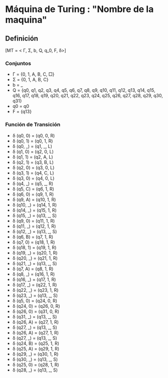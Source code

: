 # Máquina de Turing : "Nombre de la maquina"

## Definición

\[MT = < Г, Σ, b, Q, q_0, F, δ>]

### Conjuntos

- Г = \{0, 1, A, B, C, □}
- Σ  = \{0, 1, A, B, C\}
- b = _
- Q = \{q0, q1, q2, q3, q4, q5, q6, q7, q8, q9, q10, q11, q12, q13, q14, q15, q16, q17, q18, q19, q20, q21, q22, q23, q24, q25, q26, q27, q28, q29, q30, q31}
- q0 = q0
- F = {q13\}

### Función de Transición

- δ (q0, 0) = (q0, 0, R)
- δ (q0, 1) = (q0, 1, R)
- δ (q0, _) = (q1, _, L)
- δ (q1, 0) = (q2, 0, L)
- δ (q1, 1) = (q2, A, L)
- δ (q2, 1) = (q3, B, L)
- δ (q2, 0) = (q3, 0, L)
- δ (q3, 1) = (q4, C, L)
- δ (q3, 0) = (q4, 0, L)
- δ (q4, _) = (q5, _, R)
- δ (q5, C) = (q6, 1, R)
- δ (q6, 0) = (q9, 1, R)
- δ (q9, A) = (q10, 1, R)
- δ (q10, _) = (q14, 1, R)
- δ (q14, _) = (q15, 1, R)
- δ (q15, _) = (q13, _, S)
- δ (q9, 0) = (q11, 1, R)
- δ (q11, _) = (q12, 1, R)
- δ (q12, _) = (q13, _, S)
- δ (q6, B) = (q7, 1, R)
- δ (q7, 0) = (q18, 1, R)
- δ (q18, 1) = (q19, 1, R)
- δ (q19, _) = (q20, 1, R)
- δ (q20, _) = (q21, 1, R)
- δ (q21, _) = (q13, _, S)
- δ (q7, A) = (q8, 1, R)
- δ (q8, _) = (q16, 1, R)
- δ (q16, _) = (q17, 1, R)
- δ (q17, _) = (q22, 1, R)
- δ (q22, _) = (q23, 1, R)
- δ (q23, _) = (q13, _, S)
- δ (q5, 0) = (q24, 0, R)
- δ (q24, 0) = (q26, 0, R)
- δ (q26, 0) = (q31, 0, R)
- δ (q31, _) = (q13, _, S)
- δ (q26, A) = (q27, 1, R)
- δ (q27, _) = (q13, _, S)
- δ (q26, A) = (q27, 1, R)
- δ (q27, _) = (q13, _, S)
- δ (q24, B) = (q25, 1, R)
- δ (q25, A) = (q29, 1, R)
- δ (q29, _) = (q30, 1, R)
- δ (q30, _) = (q13, _, S)
- δ (q25, 0) = (q28, 1, R)
- δ (q28, _) = (q13, _, S)
